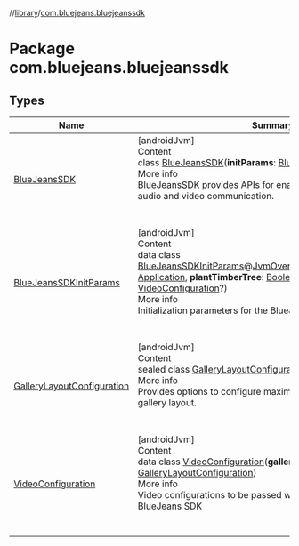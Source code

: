 //[library](../../index.md)/[com.bluejeans.bluejeanssdk](index.md)



# Package com.bluejeans.bluejeanssdk  


## Types  
  
|  Name |  Summary | 
|---|---|
| <a name="com.bluejeans.bluejeanssdk/BlueJeansSDK///PointingToDeclaration/"></a>[BlueJeansSDK](-blue-jeans-s-d-k/index.md)| <a name="com.bluejeans.bluejeanssdk/BlueJeansSDK///PointingToDeclaration/"></a>[androidJvm]  <br>Content  <br>class [BlueJeansSDK](-blue-jeans-s-d-k/index.md)(**initParams**: [BlueJeansSDKInitParams](-blue-jeans-s-d-k-init-params/index.md))  <br>More info  <br>BlueJeansSDK provides APIs for enabling real time BlueJeans audio and video communication.  <br><br><br>|
| <a name="com.bluejeans.bluejeanssdk/BlueJeansSDKInitParams///PointingToDeclaration/"></a>[BlueJeansSDKInitParams](-blue-jeans-s-d-k-init-params/index.md)| <a name="com.bluejeans.bluejeanssdk/BlueJeansSDKInitParams///PointingToDeclaration/"></a>[androidJvm]  <br>Content  <br>data class [BlueJeansSDKInitParams](-blue-jeans-s-d-k-init-params/index.md)@[JvmOverloads](https://kotlinlang.org/api/latest/jvm/stdlib/kotlin.jvm/-jvm-overloads/index.html)()constructor(**context**: [Application](https://developer.android.com/reference/kotlin/android/app/Application.html), **plantTimberTree**: [Boolean](https://kotlinlang.org/api/latest/jvm/stdlib/kotlin/-boolean/index.html), **videoConfiguration**: [VideoConfiguration](-video-configuration/index.md)?)  <br>More info  <br>Initialization parameters for the BlueJeans SDK  <br><br><br>|
| <a name="com.bluejeans.bluejeanssdk/GalleryLayoutConfiguration///PointingToDeclaration/"></a>[GalleryLayoutConfiguration](-gallery-layout-configuration/index.md)| <a name="com.bluejeans.bluejeanssdk/GalleryLayoutConfiguration///PointingToDeclaration/"></a>[androidJvm]  <br>Content  <br>sealed class [GalleryLayoutConfiguration](-gallery-layout-configuration/index.md)  <br>More info  <br>Provides options to configure maximum number of tiles in gallery layout.  <br><br><br>|
| <a name="com.bluejeans.bluejeanssdk/VideoConfiguration///PointingToDeclaration/"></a>[VideoConfiguration](-video-configuration/index.md)| <a name="com.bluejeans.bluejeanssdk/VideoConfiguration///PointingToDeclaration/"></a>[androidJvm]  <br>Content  <br>data class [VideoConfiguration](-video-configuration/index.md)(**galleryLayoutConfiguration**: [GalleryLayoutConfiguration](-gallery-layout-configuration/index.md))  <br>More info  <br>Video configurations to be passed while initialization of BlueJeans SDK  <br><br><br>|


